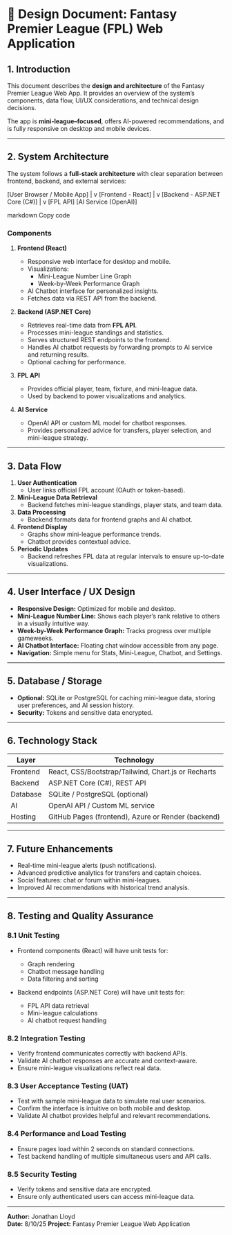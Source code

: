 # 🎨 Design Document: Fantasy Premier League (FPL) Web Application

## 1. Introduction
This document describes the **design and architecture** of the Fantasy Premier League Web App. It provides an overview of the system’s components, data flow, UI/UX considerations, and technical design decisions.  

The app is **mini-league–focused**, offers AI-powered recommendations, and is fully responsive on desktop and mobile devices.

---

## 2. System Architecture
The system follows a **full-stack architecture** with clear separation between frontend, backend, and external services:

[User Browser / Mobile App]
|
v
[Frontend - React]
|
v
[Backend - ASP.NET Core (C#)]
|
v
[FPL API] [AI Service (OpenAI)]

markdown
Copy code

### Components
1. **Frontend (React)**
   - Responsive web interface for desktop and mobile.
   - Visualizations:
     - Mini-League Number Line Graph  
     - Week-by-Week Performance Graph  
   - AI Chatbot interface for personalized insights.
   - Fetches data via REST API from the backend.

2. **Backend (ASP.NET Core)**
   - Retrieves real-time data from **FPL API**.
   - Processes mini-league standings and statistics.
   - Serves structured REST endpoints to the frontend.
   - Handles AI chatbot requests by forwarding prompts to AI service and returning results.
   - Optional caching for performance.

3. **FPL API**
   - Provides official player, team, fixture, and mini-league data.
   - Used by backend to power visualizations and analytics.

4. **AI Service**
   - OpenAI API or custom ML model for chatbot responses.
   - Provides personalized advice for transfers, player selection, and mini-league strategy.

---

## 3. Data Flow
1. **User Authentication**
   - User links official FPL account (OAuth or token-based).
2. **Mini-League Data Retrieval**
   - Backend fetches mini-league standings, player stats, and team data.
3. **Data Processing**
   - Backend formats data for frontend graphs and AI chatbot.
4. **Frontend Display**
   - Graphs show mini-league performance trends.
   - Chatbot provides contextual advice.
5. **Periodic Updates**
   - Backend refreshes FPL data at regular intervals to ensure up-to-date visualizations.

---

## 4. User Interface / UX Design
- **Responsive Design:** Optimized for mobile and desktop.  
- **Mini-League Number Line:** Shows each player’s rank relative to others in a visually intuitive way.  
- **Week-by-Week Performance Graph:** Tracks progress over multiple gameweeks.  
- **AI Chatbot Interface:** Floating chat window accessible from any page.  
- **Navigation:** Simple menu for Stats, Mini-League, Chatbot, and Settings.

---

## 5. Database / Storage
- **Optional:** SQLite or PostgreSQL for caching mini-league data, storing user preferences, and AI session history.  
- **Security:** Tokens and sensitive data encrypted.  

---

## 6. Technology Stack
| Layer | Technology |
|-------|------------|
| Frontend | React, CSS/Bootstrap/Tailwind, Chart.js or Recharts |
| Backend | ASP.NET Core (C#), REST API |
| Database | SQLite / PostgreSQL (optional) |
| AI | OpenAI API / Custom ML service |
| Hosting | GitHub Pages (frontend), Azure or Render (backend) |

---

## 7. Future Enhancements
- Real-time mini-league alerts (push notifications).  
- Advanced predictive analytics for transfers and captain choices.  
- Social features: chat or forum within mini-leagues.  
- Improved AI recommendations with historical trend analysis.

---

## 8. Testing and Quality Assurance

### 8.1 Unit Testing
- Frontend components (React) will have unit tests for:
  - Graph rendering
  - Chatbot message handling
  - Data filtering and sorting

- Backend endpoints (ASP.NET Core) will have unit tests for:
  - FPL API data retrieval
  - Mini-league calculations
  - AI chatbot request handling

### 8.2 Integration Testing
- Verify frontend communicates correctly with backend APIs.
- Validate AI chatbot responses are accurate and context-aware.
- Ensure mini-league visualizations reflect real data.

### 8.3 User Acceptance Testing (UAT)
- Test with sample mini-league data to simulate real user scenarios.
- Confirm the interface is intuitive on both mobile and desktop.
- Validate AI chatbot provides helpful and relevant recommendations.

### 8.4 Performance and Load Testing
- Ensure pages load within 2 seconds on standard connections.
- Test backend handling of multiple simultaneous users and API calls.

### 8.5 Security Testing
- Verify tokens and sensitive data are encrypted.
- Ensure only authenticated users can access mini-league data.

---

**Author:** Jonathan Lloyd  
**Date:** 8/10/25
**Project:** Fantasy Premier League Web Application